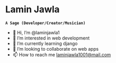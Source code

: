 # Lamin Jawla

**`A Sage (Developer/Creator/Musician)`**
- 👋 Hi, I’m @laminjawla1
- 👀 I’m interested in web development
- 🌱 I’m currently learning django
- 💞️ I’m looking to collaborate on web apps
- 📫 How to reach me laminjawla1001@mail.com

<!---
laminjawla1/laminjawla1 is a ✨ special ✨ repository because its `README.md` (this file) appears on your GitHub profile.
You can click the Preview link to take a look at your changes.
--->
